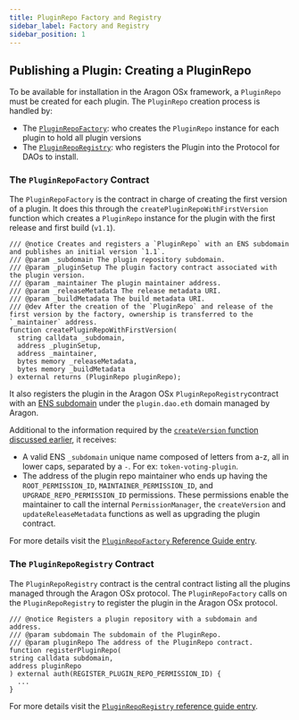 ```yaml
---
title: PluginRepo Factory and Registry
sidebar_label: Factory and Registry
sidebar_position: 1
---
```


## Publishing a Plugin: Creating a PluginRepo

To be available for installation in the Aragon OSx framework, a `PluginRepo` must be created for each plugin. The `PluginRepo` creation process is handled by:

- The [`PluginRepoFactory`](/docs/advanced/technical-reference/framework/plugin/repo/PluginRepoFactory.md): who creates the `PluginRepo` instance for each plugin to hold all plugin versions
- The [`PluginRepoRegistry`](/docs/advanced/technical-reference/framework/plugin/repo/PluginRepoRegistry.md): who registers the Plugin into the Protocol for DAOs to install.

### The `PluginRepoFactory` Contract

The `PluginRepoFactory` is the contract in charge of creating the first version of a plugin. It does this through the `createPluginRepoWithFirstVersion` function which creates a `PluginRepo` instance for the plugin with the first release and first build (`v1.1`).

```solidity title="@aragon/framework/repo/PluginRepoFactory.sol"
/// @notice Creates and registers a `PluginRepo` with an ENS subdomain and publishes an initial version `1.1`.
/// @param _subdomain The plugin repository subdomain.
/// @param _pluginSetup The plugin factory contract associated with the plugin version.
/// @param _maintainer The plugin maintainer address.
/// @param _releaseMetadata The release metadata URI.
/// @param _buildMetadata The build metadata URI.
/// @dev After the creation of the `PluginRepo` and release of the first version by the factory, ownership is transferred to the `_maintainer` address.
function createPluginRepoWithFirstVersion(
  string calldata _subdomain,
  address _pluginSetup,
  address _maintainer,
  bytes memory _releaseMetadata,
  bytes memory _buildMetadata
) external returns (PluginRepo pluginRepo);
```

It also registers the plugin in the Aragon OSx `PluginRepoRegistry`contract with an [ENS subdomain](/docs/advanced/ens.md) under the `plugin.dao.eth` domain managed by Aragon.

Additional to the information required by the [`createVersion` function discussed earlier](/docs/advanced/plugin/repositories/plugin-repo.md#the-pluginrepo-contract), it receives:

- A valid ENS `_subdomain` unique name composed of letters from a-z, all in lower caps, separated by a `-`. For ex: `token-voting-plugin`.
- The address of the plugin repo maintainer who ends up having the `ROOT_PERMISSION_ID`, `MAINTAINER_PERMISSION_ID`, and `UPGRADE_REPO_PERMISSION_ID` permissions. These permissions enable the maintainer to call the internal `PermissionManager`, the `createVersion` and `updateReleaseMetadata` functions as well as upgrading the plugin contract.

For more details visit the [`PluginRepoFactory` Reference Guide entry](/docs/advanced/technical-reference/framework/plugin/repo/PluginRepoFactory.md).

### The `PluginRepoRegistry` Contract

The `PluginRepoRegistry` contract is the central contract listing all the plugins managed through the Aragon OSx protocol. The `PluginRepoFactory` calls on the `PluginRepoRegistry` to register the plugin in the Aragon OSx protocol.

```solidity title="@aragon/framework/PluginRepoRegistry.sol"
/// @notice Registers a plugin repository with a subdomain and address.
/// @param subdomain The subdomain of the PluginRepo.
/// @param pluginRepo The address of the PluginRepo contract.
function registerPluginRepo(
string calldata subdomain,
address pluginRepo
) external auth(REGISTER_PLUGIN_REPO_PERMISSION_ID) {
  ...
}
```

For more details visit the [`PluginRepoRegistry` reference guide entry](/docs/advanced/technical-reference/framework/plugin/repo/PluginRepoRegistry.md).
